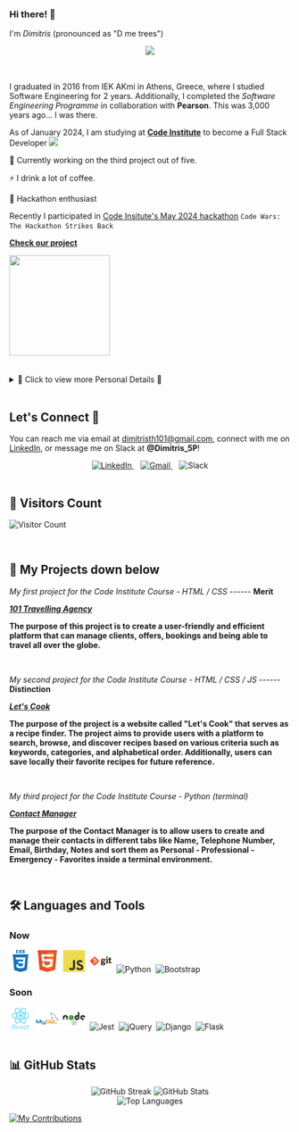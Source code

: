 ### Hi there! 👋  
I'm *Dimitris* (pronounced as "D me trees")

<p align="center">
<img src="https://media.giphy.com/media/xUPGGDNsLvqsBOhuU0/giphy.gif" width="800">
</p>

<br>

I graduated in 2016 from IEK AKmi in Athens, Greece, where I studied Software Engineering for 2 years. Additionally, I completed the *Software Engineering Programme* in collaboration with **Pearson**. This was 3,000 years ago... I was there.

As of January 2024, I am studying at **[Code Institute](https://codeinstitute.net/global/)** to become a Full Stack Developer <img src="https://media.giphy.com/media/WUlplcMpOCEmTGBtBW/giphy.gif" width="100">

 :telescope: Currently working on the third project out of five.
 
 :zap: I drink a lot of coffee.

 :robot: Hackathon enthusiast

Recently I participated in [Code Insitute's May 2024 hackathon](https://hackathon.codeinstitute.net/hackathon/47/) `Code Wars: The Hackathon Strikes Back`

**[Check our project](https://github.com/CallumDennisIE/2405-hackathon-team3)**

 <a href="https://api.eu.badgr.io/public/assertions/SNMdl7PuQaWFGTXDgBEGYA"><img width="180px" height="180px" src="https://api.eu.badgr.io/public/assertions/SNMdl7PuQaWFGTXDgBEGYA/image"></a>
<!-- https://github.com/VCGithubCode/VCGithubCode/blob/main/README.md --> 

<br>

<details>
  <summary>🌟 Click to view more Personal Details 🌟</summary>
  
  <br>
  
  <p align="center">
    <b>Age:</b> 28 years old 🎂 <br>
    <b>Location:</b> Athens, Greece 🏛️ <br>
    <b>Languages:</b> Greek (native), English (fluent) 🌐 <br>
  </p>
    
</details>

<br>

## Let's Connect 🤝

You can reach me via email at [dimitristh101@gmail.com](mailto:dimitristh101@gmail.com), connect with me on [LinkedIn](https://www.linkedin.com/in/dimitrios-thlivitis/), or message me on Slack at **@Dimitris_5P**!

<div align="center">
  <a href="https://www.linkedin.com/in/dimitrios-thlivitis" target="_blank">
    <img src="https://img.icons8.com/color/96/000000/linkedin.png" alt="LinkedIn" width="50" height="50"/>
  </a>&nbsp;&nbsp;
  <a href="mailto:dimitristh101@gmail.com" target="_blank">
    <img src="https://img.icons8.com/fluent/96/000000/gmail.png" alt="Gmail" width="50" height="50"/>
  </a>&nbsp;&nbsp;
  <img src="https://img.icons8.com/color/96/000000/slack--v2.png" alt="Slack" width="50" height="50"/>
</div>


<br>

## 👀 **Visitors Count**  
![Visitor Count](https://visitor-badge.laobi.icu/badge?page_id=Dimitris112.Dimitris112)
<!-- https://github.com/hehuapei/visitor-badge -->

<br>

## 🚀 My Projects down below

*My first project for the Code Institute Course - HTML / CSS* ------ **Merit**


<a href="https://github.com/Dimitris112/travel-agency-1st-official-project" target="_blank"><strong><em>101 Travelling Agency</em></strong></a><br>

**The purpose of this project is to create a user-friendly and efficient platform that can manage clients, offers, bookings and being able to travel all over the globe.**

<br>

*My second project for the Code Institute Course - HTML / CSS / JS* ------ **Distinction**

<a href="https://github.com/Dimitris112/lets-cook-pp2" target="_blank"><strong><em>Let's Cook</em></strong></a><br>

**The purpose of the project is a website called "Let's Cook" that serves as a recipe finder. The project aims to provide users with a platform to search, browse, and discover recipes based on various criteria such as keywords, categories, and alphabetical order. Additionally, users can save locally their favorite recipes for future reference.**

<br>

*My third project for the Code Institute Course - Python (terminal)*

<a href="https://github.com/Dimitris112/Contact-Manager-pp3" target="_blank"><strong><em>Contact Manager</em></strong></a><br>

**The purpose of the Contact Manager is to allow users to create and manage their contacts in different tabs like Name, Telephone Number, Email, Birthday, Notes and sort them as Personal - Professional - Emergency - Favorites inside a terminal environment.**

<br>

## :hammer_and_wrench: **Languages and Tools**
### Now
<div>
   <img src="https://github.com/devicons/devicon/blob/master/icons/css3/css3-plain-wordmark.svg" title="CSS3" alt="CSS" width="40" height="40"/>&nbsp;
   <img src="https://github.com/devicons/devicon/blob/master/icons/html5/html5-original.svg" title="HTML5" alt="HTML" width="40" height="40"/>&nbsp;
   <img src="https://github.com/devicons/devicon/blob/master/icons/javascript/javascript-original.svg" title="JavaScript" alt="JavaScript" width="40" height="40"/>&nbsp;
   <img src="https://github.com/devicons/devicon/blob/master/icons/git/git-original-wordmark.svg" title="Git" alt="Git" width="40" height="40"/>&nbsp;
   <img src="https://cdn.jsdelivr.net/gh/devicons/devicon@latest/icons/python/python-original.svg" title="Python" alt="Python" width="40" height="40"/>&nbsp;
    <img src="https://cdn.jsdelivr.net/gh/devicons/devicon@latest/icons/bootstrap/bootstrap-original.svg" title="Bootstrap" alt="Bootstrap" width="40" height="40"/>&nbsp;
</div>
   
### Soon
<div>
   <img src="https://github.com/devicons/devicon/blob/master/icons/react/react-original-wordmark.svg" title="React" alt="React" width="40" height="40"/>&nbsp;
   <img src="https://github.com/devicons/devicon/blob/master/icons/mysql/mysql-original-wordmark.svg" title="MySQL" alt="MySQL" width="40" height="40"/>&nbsp;
   <img src="https://github.com/devicons/devicon/blob/master/icons/nodejs/nodejs-original-wordmark.svg" title="NodeJS" alt="NodeJS" width="40" height="40"/>&nbsp;
   <img src="https://cdn.jsdelivr.net/gh/devicons/devicon@latest/icons/jest/jest-plain.svg" title="Jest" alt="Jest" width="40" height="40"/>&nbsp;
   <img src="https://cdn.jsdelivr.net/gh/devicons/devicon@latest/icons/jquery/jquery-original.svg" title="jQuery" alt="jQuery" width="40" height="40"/>&nbsp;
   <img src="https://cdn.jsdelivr.net/gh/devicons/devicon@latest/icons/django/django-plain.svg" title="Django" alt="Django" width="40" height="40"/>&nbsp;
   <img src="https://cdn.jsdelivr.net/gh/devicons/devicon@latest/icons/flask/flask-original.svg" title="Flask" alt="Flask" width="40" height="40"/>&nbsp;
</div>

<br>

## 📊 **GitHub Stats**

<div align="center">
  <img src="https://github-readme-streak-stats.herokuapp.com?user=Dimitris112&theme=dark&mode=weekly" alt="GitHub Streak" style="max-width: 100%;"/>
  <img src="https://github-readme-stats.vercel.app/api?username=Dimitris112&show_icons=true&theme=gruvbox" alt="GitHub Stats" style="max-width: 45%;"/>
</div>

<div align="center">
  <img src="https://github-readme-stats.vercel.app/api/top-langs/?username=Dimitris112&theme=gruvbox" alt="Top Languages" style="max-width: 45%;"/>
</div>

[![My Contributions](https://github-readme-activity-graph.vercel.app/graph?username=Dimitris112&theme=react-dark)](https://github.com/Dimitris112)

<!-- https://github.com/DenverCoder1/github-readme-streak-stats -->
<!-- https://github.com/anuraghazra/github-readme-stats -->

<!-- https://github.com/Ashutosh00710/github-readme-activity-graph?tab=readme-ov-file -->
